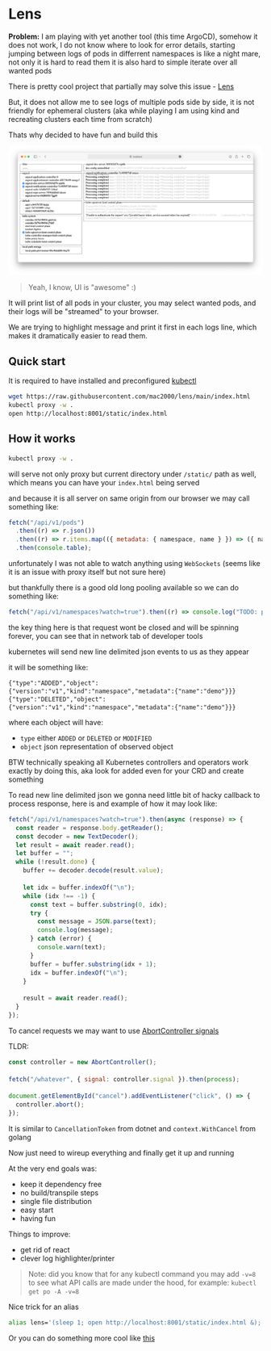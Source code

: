 # Lens

**Problem:** I am playing with yet another tool (this time ArgoCD), somehow it does not work, I do not know where to look for error details, starting jumping between logs of pods in differrent namespaces is like a night mare, not only it is hard to read them it is also hard to simple iterate over all wanted pods

There is pretty cool project that partially may solve this issue - [Lens](https://k8slens.dev)

But, it does not allow me to see logs of multiple pods side by side, it is not friendly for ephemeral clusters (aka while playing I am using kind and recreating clusters each time from scratch)

Thats why decided to have fun and build this

![screenshot](screenshot.png)

> Yeah, I know, UI is "awesome" :)

It will print list of all pods in your cluster, you may select wanted pods, and their logs will be "streamed" to your browser.

We are trying to highlight message and print it first in each logs line, which makes it dramatically easier to read them.

## Quick start

It is required to have installed and preconfigured [kubectl](https://kubernetes.io/docs/tasks/tools/)

```bash
wget https://raw.githubusercontent.com/mac2000/lens/main/index.html
kubectl proxy -w .
open http://localhost:8001/static/index.html
```

## How it works

```bash
kubectl proxy -w .
```

will serve not only proxy but current directory under `/static/` path as well, which means you can have your `index.html` being served

and because it is all server on same origin from our browser we may call something like:

```js
fetch("/api/v1/pods")
  .then((r) => r.json())
  .then((r) => r.items.map(({ metadata: { namespace, name } }) => ({ namespace, name })))
  .then(console.table);
```

unfortunately I was not able to watch anything using `WebSockets` (seems like it is an issue with proxy itself but not sure here)

but thankfully there is a good old long pooling available so we can do something like:

```js
fetch("/api/v1/namespaces?watch=true").then((r) => console.log("TODO: process long pooling request"));
```

the key thing here is that request wont be closed and will be spinning forever, you can see that in network tab of developer tools

kubernetes will send new line delimited json events to us as they appear

it will be something like:

```ndjson
{"type":"ADDED","object":{"version":"v1","kind":"namespace","metadata":{"name":"demo"}}}
{"type":"DELETED","object":{"version":"v1","kind":"namespace","metadata":{"name":"demo"}}}
```

where each object will have:

- `type` either `ADDED` or `DELETED` or `MODIFIED`
- `object` json representation of observed object

BTW technically speaking all Kubernetes controllers and operators work exactly by doing this, aka look for added even for your CRD and create something

To read new line delimited json we gonna need little bit of hacky callback to process response, here is and example of how it may look like:

```js
fetch("/api/v1/namespaces?watch=true").then(async (response) => {
  const reader = response.body.getReader();
  const decoder = new TextDecoder();
  let result = await reader.read();
  let buffer = "";
  while (!result.done) {
    buffer += decoder.decode(result.value);

    let idx = buffer.indexOf("\n");
    while (idx !== -1) {
      const text = buffer.substring(0, idx);
      try {
        const message = JSON.parse(text);
        console.log(message);
      } catch (error) {
        console.warn(text);
      }
      buffer = buffer.substring(idx + 1);
      idx = buffer.indexOf("\n");
    }

    result = await reader.read();
  }
});
```

To cancel requests we may want to use [AbortController signals](https://developer.mozilla.org/en-US/docs/Web/API/AbortController/signal)

TLDR:

```js
const controller = new AbortController();

fetch("/whatever", { signal: controller.signal }).then(process);

document.getElementById("cancel").addEventListener("click", () => {
  controller.abort();
});
```

It is similar to `CancellationToken` from dotnet and `context.WithCancel` from golang

Now just need to wireup everything and finally get it up and running

At the very end goals was:

- keep it dependency free
- no build/transpile steps
- single file distribution
- easy start
- having fun

Things to improve:

- get rid of react
- clever log highlighter/printer

> Note: did you know that for any kubectl command you may add `-v=8` to see what API calls are made under the hood, for example: `kubectl get po -A -v=8`

Nice trick for an alias

```bash
alias lens='(sleep 1; open http://localhost:8001/static/index.html &); kubectl proxy -w /Users/mac/github.com/mac2000/lens/'
```

Or you can do something more cool like [this](https://www.reddit.com/r/kubernetes/comments/160r9po/comment/jxowaxp/?utm_source=share&utm_medium=web2x&context=3)
